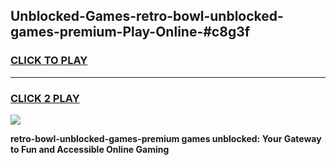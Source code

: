 
## Unblocked-Games-retro-bowl-unblocked-games-premium-Play-Online-#c8g3f
<h3>
<a href="https://premium.freeplayer.one?title=retro-bowl-unblocked-games-premium&ref=27F">CLICK TO PLAY</a></h3>
<hr>

<h3>
<a href="https://premium.freeplayer.one?title=retro-bowl-unblocked-games-premium&ref=27F">CLICK 2 PLAY</a>
  
</h3>

<a href="https://premium.freeplayer.one?title=retro-bowl-unblocked-games-premium&ref=27F"><img src="https://clearcache.store/games.png"></a>


**retro-bowl-unblocked-games-premium games unblocked: Your Gateway to Fun and Accessible Online Gaming**
